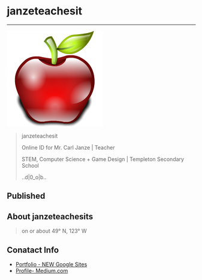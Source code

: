 # janzeteachesit
___
![](_assets/Apple_icon_1.png)

> janzeteachesit 
> 
> Online ID for Mr. Carl Janze | Teacher 
> 
> STEM, Computer Science + Game Design | Templeton Secondary School 
> 
> ..d|0_o|b..

## Published
<!-- - [Name of link](http://link/to/article) -->

## About janzeteachesits 

> on or about 49° N, 123° W

## Conatact Info
- [Portfolio - NEW Google Sites](https://sites.google.com/templeton.vsb.bc.ca/janzeteachesit-portfolio/main)
- [Profile- Medium.com](https://medium.com/@janzeteachesit)
